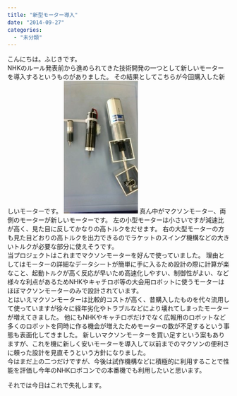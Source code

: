 ```yaml
---
title: "新型モーター導入"
date: "2014-09-27"
categories: 
  - "未分類"
---
```


こんにちは。ふじきです。  
NHKのルール発表前から進められてきた技術開発の一つとして新しいモーターを導入するというものがありました。 その結果としてこちらが今回購入した新しいモーターです。 [![newmoter](images/newmoter-168x300.jpg)](http://www.fortefibre.net/blog/wp-content/uploads/2014/09/newmoter.jpg) 真ん中がマクソンモーター、両側のモーターが新しいモーターです。 左の小型モーターは小さいですが減速比が高く、見た目に反してかなりの高トルクをだせます。 右の大型モーターの方も見た目どおりの高トルクを出力できるのでラケットのスイング機構などの大きいトルクが必要な部分に使えそうです。  
当プロジェクトはこれまでマクソンモーターを好んで使っていました。 理由としてはモーターの詳細なデータシートが簡単に手に入るため設計の際に計算が楽なこと、起動トルクが高く反応が早いため高速化しやすい、制御性がよい、など様々な利点があるためNHKやキャチロボ等の大会用ロボットに使うモーターはほぼマクソンモーターのみで設計されています。  
とはいえマクソンモーターは比較的コストが高く、昔購入したものを代々流用して使っていますが徐々に経年劣化やトラブルなどにより壊れてしまったモーターが増えてきました。 他にもNHKやキャチロボだけでなく広報用のロボットなど多くのロボットを同時に作る機会が増えたためモーターの数が不足するという事態も表面化してきました。 新しいマクソンモーターを買い足すという案もありますが、これを機に新しく安いモーターを導入して以前までのマクソンの便利さに頼った設計を見直そうという方針になりました。  
今はまだ上の二つだけですが、今後は試作機構などに積極的に利用することで性能を評価し今年のNHKロボコンでの本番機でも利用したいと思います。

それでは今日はこれで失礼します。
